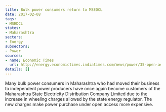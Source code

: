 ```yaml
---
title: Bulk power consumers return to MSEDCL
date: 2017-02-08
tags:
- MSEDCL
states:
- Maharashtra
sectors:
- Energy
subsectors:
- Power
sources:
- name: Economic Times
  url: http://energy.economictimes.indiatimes.com/news/power/35-open-access-companies-return-to-maharashtra-power-discoms-fold/56979642
details: []
---
```


Many bulk power consumers in Maharashtra who had moved their business to independent power producers have once again become customers of the Maharashtra State Electricity Distribution Company Limited due to the increase in wheeling charges allowed by the state energy regulator. The new charges make power purchase under open access more expensive.
